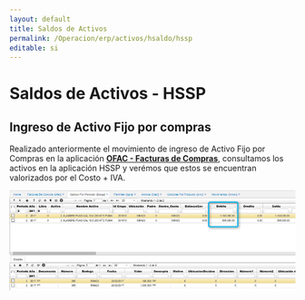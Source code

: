 ```yaml
---
layout: default
title: Saldos de Activos
permalink: /Operacion/erp/activos/hsaldo/hssp
editable: si
---
```


# Saldos de Activos - HSSP

## Ingreso de Activo Fijo por compras

Realizado anteriormente  el movimiento de ingreso de Activo Fijo por Compras en la aplicación [**OFAC - Facturas de Compras**](http://docs.oasiscom.com/Operacion/scm/compras/ofactura/ofac), consultamos los activos en la aplicación HSSP y verémos que estos se encuentran valorizados por el Costo + IVA.

![](hssp.png)

